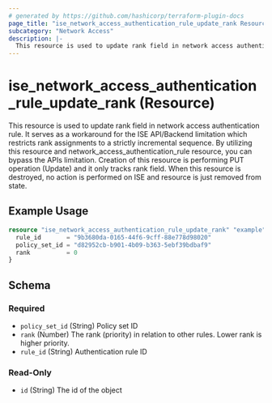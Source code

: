 ```yaml
---
# generated by https://github.com/hashicorp/terraform-plugin-docs
page_title: "ise_network_access_authentication_rule_update_rank Resource - terraform-provider-ise"
subcategory: "Network Access"
description: |-
  This resource is used to update rank field in network access authentication rule. It serves as a workaround for the ISE API/Backend limitation which restricts rank assignments to a strictly incremental sequence. By utilizing this resource and network_access_authentication_rule resource, you can bypass the APIs limitation. Creation of this resource is performing PUT operation (Update) and it only tracks rank field. When this resource is destroyed, no action is performed on ISE and resource is just removed from state.
---
```


# ise_network_access_authentication_rule_update_rank (Resource)

This resource is used to update rank field in network access authentication rule. It serves as a workaround for the ISE API/Backend limitation which restricts rank assignments to a strictly incremental sequence. By utilizing this resource and network_access_authentication_rule resource, you can bypass the APIs limitation. Creation of this resource is performing PUT operation (Update) and it only tracks rank field. When this resource is destroyed, no action is performed on ISE and resource is just removed from state.

## Example Usage

```terraform
resource "ise_network_access_authentication_rule_update_rank" "example" {
  rule_id       = "9b3680da-0165-44f6-9cff-88e778d98020"
  policy_set_id = "d82952cb-b901-4b09-b363-5ebf39bdbaf9"
  rank          = 0
}
```

<!-- schema generated by tfplugindocs -->
## Schema

### Required

- `policy_set_id` (String) Policy set ID
- `rank` (Number) The rank (priority) in relation to other rules. Lower rank is higher priority.
- `rule_id` (String) Authentication rule ID

### Read-Only

- `id` (String) The id of the object
